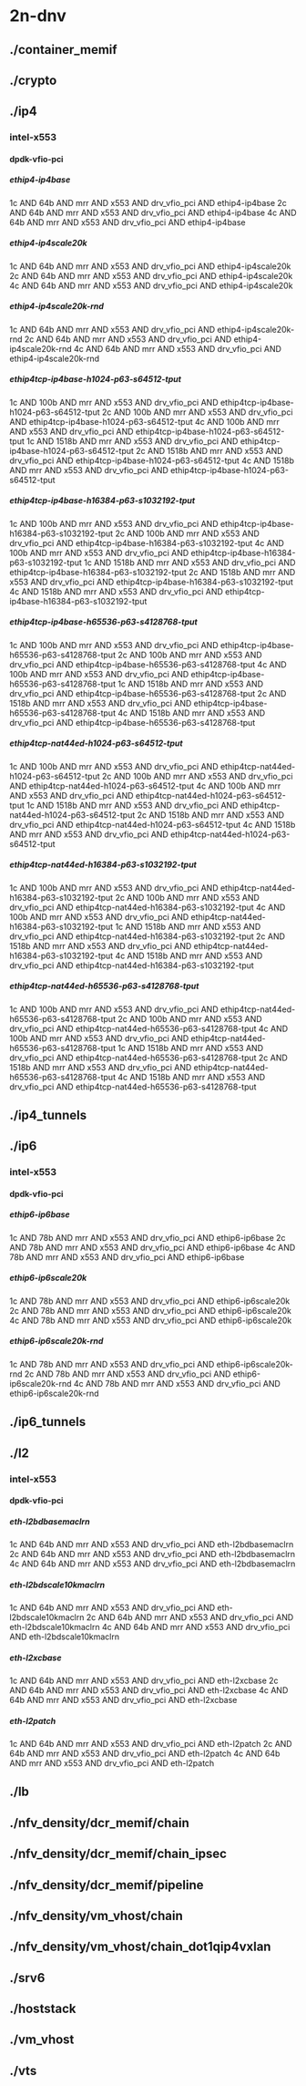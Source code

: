 # 2n-dnv
## ./container_memif
## ./crypto
## ./ip4
### intel-x553
#### dpdk-vfio-pci
##### ethip4-ip4base
1c AND 64b AND mrr AND x553 AND drv_vfio_pci AND ethip4-ip4base
2c AND 64b AND mrr AND x553 AND drv_vfio_pci AND ethip4-ip4base
4c AND 64b AND mrr AND x553 AND drv_vfio_pci AND ethip4-ip4base
##### ethip4-ip4scale20k
1c AND 64b AND mrr AND x553 AND drv_vfio_pci AND ethip4-ip4scale20k
2c AND 64b AND mrr AND x553 AND drv_vfio_pci AND ethip4-ip4scale20k
4c AND 64b AND mrr AND x553 AND drv_vfio_pci AND ethip4-ip4scale20k
##### ethip4-ip4scale20k-rnd
1c AND 64b AND mrr AND x553 AND drv_vfio_pci AND ethip4-ip4scale20k-rnd
2c AND 64b AND mrr AND x553 AND drv_vfio_pci AND ethip4-ip4scale20k-rnd
4c AND 64b AND mrr AND x553 AND drv_vfio_pci AND ethip4-ip4scale20k-rnd
##### ethip4tcp-ip4base-h1024-p63-s64512-tput
1c AND 100b AND mrr AND x553 AND drv_vfio_pci AND ethip4tcp-ip4base-h1024-p63-s64512-tput
2c AND 100b AND mrr AND x553 AND drv_vfio_pci AND ethip4tcp-ip4base-h1024-p63-s64512-tput
4c AND 100b AND mrr AND x553 AND drv_vfio_pci AND ethip4tcp-ip4base-h1024-p63-s64512-tput
1c AND 1518b AND mrr AND x553 AND drv_vfio_pci AND ethip4tcp-ip4base-h1024-p63-s64512-tput
2c AND 1518b AND mrr AND x553 AND drv_vfio_pci AND ethip4tcp-ip4base-h1024-p63-s64512-tput
4c AND 1518b AND mrr AND x553 AND drv_vfio_pci AND ethip4tcp-ip4base-h1024-p63-s64512-tput
##### ethip4tcp-ip4base-h16384-p63-s1032192-tput
1c AND 100b AND mrr AND x553 AND drv_vfio_pci AND ethip4tcp-ip4base-h16384-p63-s1032192-tput
2c AND 100b AND mrr AND x553 AND drv_vfio_pci AND ethip4tcp-ip4base-h16384-p63-s1032192-tput
4c AND 100b AND mrr AND x553 AND drv_vfio_pci AND ethip4tcp-ip4base-h16384-p63-s1032192-tput
1c AND 1518b AND mrr AND x553 AND drv_vfio_pci AND ethip4tcp-ip4base-h16384-p63-s1032192-tput
2c AND 1518b AND mrr AND x553 AND drv_vfio_pci AND ethip4tcp-ip4base-h16384-p63-s1032192-tput
4c AND 1518b AND mrr AND x553 AND drv_vfio_pci AND ethip4tcp-ip4base-h16384-p63-s1032192-tput
##### ethip4tcp-ip4base-h65536-p63-s4128768-tput
1c AND 100b AND mrr AND x553 AND drv_vfio_pci AND ethip4tcp-ip4base-h65536-p63-s4128768-tput
2c AND 100b AND mrr AND x553 AND drv_vfio_pci AND ethip4tcp-ip4base-h65536-p63-s4128768-tput
4c AND 100b AND mrr AND x553 AND drv_vfio_pci AND ethip4tcp-ip4base-h65536-p63-s4128768-tput
1c AND 1518b AND mrr AND x553 AND drv_vfio_pci AND ethip4tcp-ip4base-h65536-p63-s4128768-tput
2c AND 1518b AND mrr AND x553 AND drv_vfio_pci AND ethip4tcp-ip4base-h65536-p63-s4128768-tput
4c AND 1518b AND mrr AND x553 AND drv_vfio_pci AND ethip4tcp-ip4base-h65536-p63-s4128768-tput
##### ethip4tcp-nat44ed-h1024-p63-s64512-tput
1c AND 100b AND mrr AND x553 AND drv_vfio_pci AND ethip4tcp-nat44ed-h1024-p63-s64512-tput
2c AND 100b AND mrr AND x553 AND drv_vfio_pci AND ethip4tcp-nat44ed-h1024-p63-s64512-tput
4c AND 100b AND mrr AND x553 AND drv_vfio_pci AND ethip4tcp-nat44ed-h1024-p63-s64512-tput
1c AND 1518b AND mrr AND x553 AND drv_vfio_pci AND ethip4tcp-nat44ed-h1024-p63-s64512-tput
2c AND 1518b AND mrr AND x553 AND drv_vfio_pci AND ethip4tcp-nat44ed-h1024-p63-s64512-tput
4c AND 1518b AND mrr AND x553 AND drv_vfio_pci AND ethip4tcp-nat44ed-h1024-p63-s64512-tput
##### ethip4tcp-nat44ed-h16384-p63-s1032192-tput
1c AND 100b AND mrr AND x553 AND drv_vfio_pci AND ethip4tcp-nat44ed-h16384-p63-s1032192-tput
2c AND 100b AND mrr AND x553 AND drv_vfio_pci AND ethip4tcp-nat44ed-h16384-p63-s1032192-tput
4c AND 100b AND mrr AND x553 AND drv_vfio_pci AND ethip4tcp-nat44ed-h16384-p63-s1032192-tput
1c AND 1518b AND mrr AND x553 AND drv_vfio_pci AND ethip4tcp-nat44ed-h16384-p63-s1032192-tput
2c AND 1518b AND mrr AND x553 AND drv_vfio_pci AND ethip4tcp-nat44ed-h16384-p63-s1032192-tput
4c AND 1518b AND mrr AND x553 AND drv_vfio_pci AND ethip4tcp-nat44ed-h16384-p63-s1032192-tput
##### ethip4tcp-nat44ed-h65536-p63-s4128768-tput
1c AND 100b AND mrr AND x553 AND drv_vfio_pci AND ethip4tcp-nat44ed-h65536-p63-s4128768-tput
2c AND 100b AND mrr AND x553 AND drv_vfio_pci AND ethip4tcp-nat44ed-h65536-p63-s4128768-tput
4c AND 100b AND mrr AND x553 AND drv_vfio_pci AND ethip4tcp-nat44ed-h65536-p63-s4128768-tput
1c AND 1518b AND mrr AND x553 AND drv_vfio_pci AND ethip4tcp-nat44ed-h65536-p63-s4128768-tput
2c AND 1518b AND mrr AND x553 AND drv_vfio_pci AND ethip4tcp-nat44ed-h65536-p63-s4128768-tput
4c AND 1518b AND mrr AND x553 AND drv_vfio_pci AND ethip4tcp-nat44ed-h65536-p63-s4128768-tput
## ./ip4_tunnels
## ./ip6
### intel-x553
#### dpdk-vfio-pci
##### ethip6-ip6base
1c AND 78b AND mrr AND x553 AND drv_vfio_pci AND ethip6-ip6base
2c AND 78b AND mrr AND x553 AND drv_vfio_pci AND ethip6-ip6base
4c AND 78b AND mrr AND x553 AND drv_vfio_pci AND ethip6-ip6base
##### ethip6-ip6scale20k
1c AND 78b AND mrr AND x553 AND drv_vfio_pci AND ethip6-ip6scale20k
2c AND 78b AND mrr AND x553 AND drv_vfio_pci AND ethip6-ip6scale20k
4c AND 78b AND mrr AND x553 AND drv_vfio_pci AND ethip6-ip6scale20k
##### ethip6-ip6scale20k-rnd
1c AND 78b AND mrr AND x553 AND drv_vfio_pci AND ethip6-ip6scale20k-rnd
2c AND 78b AND mrr AND x553 AND drv_vfio_pci AND ethip6-ip6scale20k-rnd
4c AND 78b AND mrr AND x553 AND drv_vfio_pci AND ethip6-ip6scale20k-rnd
## ./ip6_tunnels
## ./l2
### intel-x553
#### dpdk-vfio-pci
##### eth-l2bdbasemaclrn
1c AND 64b AND mrr AND x553 AND drv_vfio_pci AND eth-l2bdbasemaclrn
2c AND 64b AND mrr AND x553 AND drv_vfio_pci AND eth-l2bdbasemaclrn
4c AND 64b AND mrr AND x553 AND drv_vfio_pci AND eth-l2bdbasemaclrn
##### eth-l2bdscale10kmaclrn
1c AND 64b AND mrr AND x553 AND drv_vfio_pci AND eth-l2bdscale10kmaclrn
2c AND 64b AND mrr AND x553 AND drv_vfio_pci AND eth-l2bdscale10kmaclrn
4c AND 64b AND mrr AND x553 AND drv_vfio_pci AND eth-l2bdscale10kmaclrn
##### eth-l2xcbase
1c AND 64b AND mrr AND x553 AND drv_vfio_pci AND eth-l2xcbase
2c AND 64b AND mrr AND x553 AND drv_vfio_pci AND eth-l2xcbase
4c AND 64b AND mrr AND x553 AND drv_vfio_pci AND eth-l2xcbase
##### eth-l2patch
1c AND 64b AND mrr AND x553 AND drv_vfio_pci AND eth-l2patch
2c AND 64b AND mrr AND x553 AND drv_vfio_pci AND eth-l2patch
4c AND 64b AND mrr AND x553 AND drv_vfio_pci AND eth-l2patch
## ./lb
## ./nfv_density/dcr_memif/chain
## ./nfv_density/dcr_memif/chain_ipsec
## ./nfv_density/dcr_memif/pipeline
## ./nfv_density/vm_vhost/chain
## ./nfv_density/vm_vhost/chain_dot1qip4vxlan
## ./srv6
## ./hoststack
## ./vm_vhost
## ./vts
